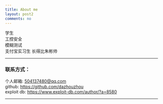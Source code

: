 ```yaml
---
title: About me
layout: post2
comments: no
---
```


学生      
工控安全  	   
模糊测试       
支付宝实习生
长得比朱彬帅      

----

### 联系方式：        

个人邮箱: [504137480@qq.com](mailto:504137480@qq.com)   
github: <https://github.com/dazhouzhou>      
exploit db: <https://www.exploit-db.com/author/?a=8580>   

----

